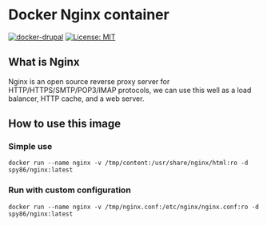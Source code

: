 # Docker Nginx container

[![docker-drupal](https://img.shields.io/badge/spy86-nginx-blue.svg)](https://cloud.docker.com/repository/docker/spy86/nginx) [![License: MIT](https://img.shields.io/badge/License-MIT-yellow.svg)](https://opensource.org/licenses/MIT)

## What is Nginx
Nginx is an open source reverse proxy server for HTTP/HTTPS/SMTP/POP3/IMAP protocols, we can use this well as a load balancer, HTTP cache, and a web server.

## How to use this image

### Simple use 
```
docker run --name nginx -v /tmp/content:/usr/share/nginx/html:ro -d spy86/nginx:latest
```

### Run with custom configuration
```
docker run --name nginx -v /tmp/nginx.conf:/etc/nginx/nginx.conf:ro -d spy86/nginx:latest
```
